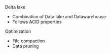 
Delta lake
  * Combination of Data lake and Datawarehouse
  * Follows ACID properties

Optimization
* File compaction
* Data pruning
